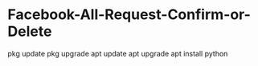 # Facebook-All-Request-Confirm-or-Delete
pkg update
pkg upgrade
apt update
apt upgrade
apt install python

